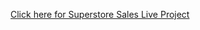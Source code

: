 [Click here for Superstore Sales Live Project](https://public.tableau.com/app/profile/niranjan.reddy8310/viz/SuperStoreSalesAnalysisDashboard_16374195436190/Dashboard1)

